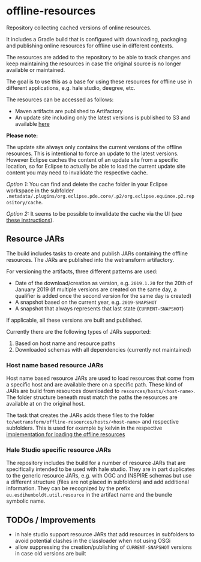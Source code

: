 offline-resources
=================

Repository collecting cached versions of online resources.

It includes a Gradle build that is configured with downloading, packaging and publishing online resources for offline use in different contexts.

The resources are added to the repository to be able to track changes and keep maintaining the resources in case the original source is no longer available or maintained.

The goal is to use this as a base for using these resources for offline use in different applications, e.g. hale studio, deegree, etc.

The resources can be accessed as follows:

- Maven artifacts are published to Artifactory
- An update site including only the latest versions is published to S3 and available [here](http://build-artifacts.wetransform.to/p2/offline-resources/current)

 **Please note:**
 
The update site always only contains the current versions of the offline resources. This is intentional to force an update to the latest versions. However Eclipse caches the content of an update site from a specific location, so for Eclipse to actually be able to load the current update site content you may need to invalidate the respective cache.

*Option 1:* You can find and delete the cache folder in your Eclipse workspace in the subfolder `.metadata/.plugins/org.eclipse.pde.core/.p2/org.eclipse.equinox.p2.repository/cache`.

*Option 2:* It seems to be possible to invalidate the cache via the UI (see [these instructions](https://stackoverflow.com/a/70291188/982265)).

Resource JARs
-------------

The build includes tasks to create and publish JARs containing the offline resources.
The JARs are published into the wetransform artifactory.

For versioning the artifacts, three different patterns are used:

- Date of the download/creation as version, e.g. `2019.1.20` for the 20th of January 2019 (if multiple versions are created on the same day, a qualifier is added once the second version for the same day is created)
- A snapshot based on the current year, e.g. `2019-SNAPSHOT`
- A snapshot that always represents that last state (`CURRENT-SNAPSHOT`)

If applicable, all these versions are built and published.

Currently there are the following types of JARs supported:

1. Based on host name and resource paths
2. Downloaded schemas with all dependencies (currently not maintained)


### Host name based resource JARs

Host name based resource JARs are used to load resources that come from a specific host and are available there on a specific path.
These kind of JARs are build from resources downloaded to `resources/hosts/<host-name>`.
The folder structure beneath must match the paths the resources are available at on the original host.

The task that creates the JARs adds these files to the folder `to/wetransform/offline-resources/hosts/<host-name>` and respective subfolders.
This is used for example by kelvin in the respective [implementation for loading the offline resources](https://github.com/wetransform/kelvin/blob/master/deegree-core/deegree-core-commons/src/main/java/org/deegree/commons/offlineresources/OfflineResources.java)

### Hale Studio specific resource JARs

The repository includes the build for a number of resource JARs that are specifically intended to be used with hale studio.
They are in part duplicates to the generic resource JARs, e.g. with OGC and INSPIRE schemas but use a different structure (files are not placed in subfolders) and add additional information.
They can be recognized by the prefix `eu.esdihumboldt.util.resource` in the artifact name and the bundle symbolic name.

TODOs / Improvements
--------------------

- in hale studio support resource JARs that add resources in subfolders to avoid potential clashes in the classloader when not using OSGi
- allow suppressing the creation/publishing of `CURRENT-SNAPSHOT` versions in case old versions are built
